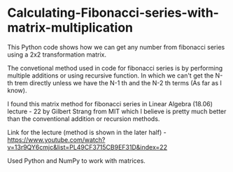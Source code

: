 # Calculating-Fibonacci-series-with-matrix-multiplication

This Python code shows how we can get any number from fibonacci series using a 2x2 transformation matrix.

The convetional method used in code for fibonacci series is by performing multiple additions or using recursive function. In which we can't get the N-th trem directly unless we have the N-1 th and the N-2 th terms (As far as I know).

I found this matrix method for fibonacci series in Linear Algebra (18.06) lecture - 22 by Gilbert Strang from MIT which I believe is pretty much better than the conventional addition or recursion methods.

Link for the lecture  (method is shown in the later half) - https://www.youtube.com/watch?v=13r9QY6cmjc&list=PL49CF3715CB9EF31D&index=22

Used Python and NumPy to work with matrices.
